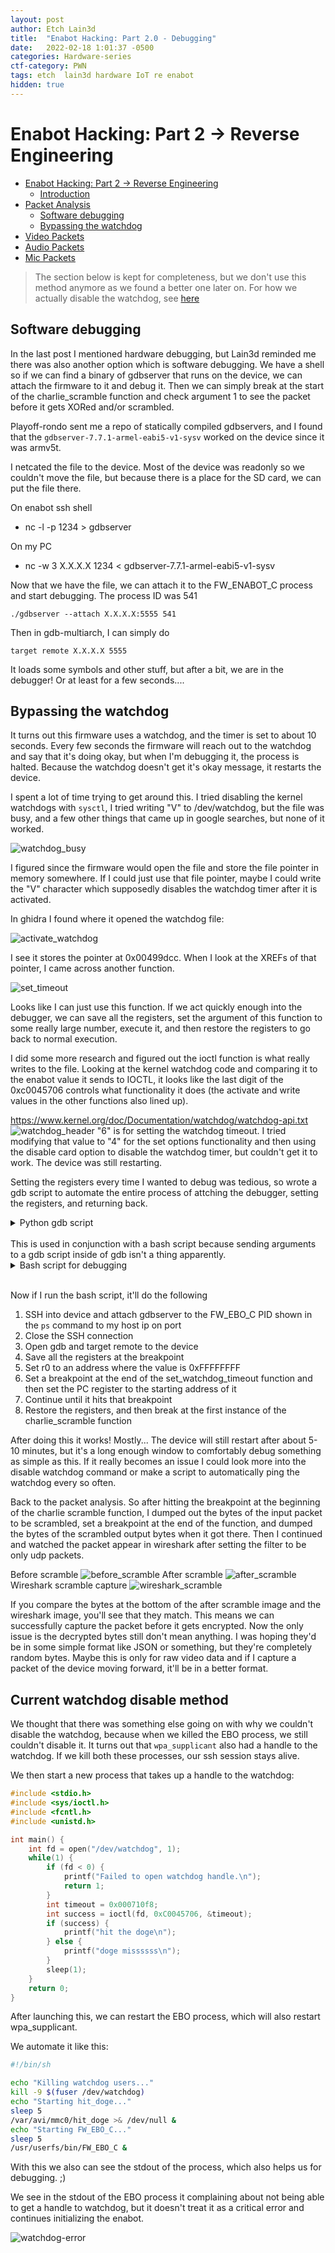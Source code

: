 ```yaml
---
layout: post
author: Etch Lain3d
title:  "Enabot Hacking: Part 2.0 - Debugging"
date:   2022-02-18 1:01:37 -0500
categories: Hardware-series
ctf-category: PWN
tags: etch  lain3d hardware IoT re enabot
hidden: true
---
```

# Enabot Hacking: Part 2 -> Reverse Engineering
- [Enabot Hacking: Part 2 -> Reverse Engineering](#enabot-hacking-part-1---reverse-engineering)
  - [Introduction](#introduction)
- [Packet Analysis](#packet-analysis)
  - [Software debugging](#software-debugging)
  - [Bypassing the watchdog](#bypassing-the-watchdog)
- [Video Packets](#video-packets)
- [Audio Packets](#audio-packets)
- [Mic Packets](#mic-packets)

> The section below is kept for completeness, but we don't use this method anymore as we found a better one later on. For how we actually disable the watchdog, see [here](#current-watchdog-disable-method)

## Software debugging

In the last post I mentioned hardware debugging, but Lain3d reminded me there was also another option which is software debugging. We have a shell so if we can find a binary of gdbserver that runs on the device, we can attach the firmware to it and debug it. Then we can simply break at the start of the charlie_scramble function and check argument 1 to see the packet before it gets XORed and/or scrambled.

Playoff-rondo sent me a repo of statically compiled gdbservers, and I found that the ```gdbserver-7.7.1-armel-eabi5-v1-sysv``` worked on the device since it was armv5t.

I netcated the file to the device. Most of the device was readonly so we couldn't move the file, but because there is a place for the SD card, we can put the file there.

On enabot ssh shell
 * nc -l -p 1234 > gdbserver

On my PC
 * nc -w 3 X.X.X.X 1234 < gdbserver-7.7.1-armel-eabi5-v1-sysv

Now that we have the file, we can attach it to the FW_ENABOT_C process and start debugging. The process ID was 541

```
./gdbserver --attach X.X.X.X:5555 541
```

Then in gdb-multiarch, I can simply do 

```
target remote X.X.X.X 5555
```

It loads some symbols and other stuff, but after a bit, we are in the debugger! Or at least for a few seconds....

## Bypassing the watchdog

It turns out this firmware uses a watchdog, and the timer is set to about 10 seconds. Every few seconds the firmware will reach out to the watchdog and say that it's doing okay, but when I'm debugging it, the process is halted. Because the watchdog doesn't get it's okay message, it restarts the device.

I spent a lot of time trying to get around this. I tried disabling the kernel watchdogs with ```sysctl```, I tried writing "V" to /dev/watchdog, but the file was busy, and a few other things that came up in google searches, but none of it worked.

![watchdog_busy](/assets/enabot_part2/watchdog_problem.png)

I figured since the firmware would open the file and store the file pointer in memory somewhere. If I could just use that file pointer, maybe I could write the "V" character which supposedly disables the watchdog timer after it is activated.


In ghidra I found where it opened the watchdog file:

![activate_watchdog](/assets/enabot_part2/actiavate_watchdog.png)

I see it stores the pointer at 0x00499dcc. When I look at the XREFs of that pointer, I came across another function.

![set_timeout](/assets/enabot_part2/set_timeout.png)

Looks like I can just use this function. If we act quickly enough into the debugger, we can save all the registers, set the argument of this function to some really large number, execute it, and then restore the registers to go back to normal execution.

I did some more research and figured out the ioctl function is what really writes to the file. Looking at the kernel watchdog code and comparing it to the enabot value it sends to IOCTL, it looks like the last digit of the 0xc0045706 controls what functionality it does (the activate and write values in the other functions also lined up).

https://www.kernel.org/doc/Documentation/watchdog/watchdog-api.txt
![watchdog_header](/assets/enabot_part2/watchdog_header.png)
 "6" is for setting the watchdog timeout. I tried modifying that value to "4" for the set options functionality and then using the disable card option to disable the watchdog timer, but couldn't get it to work. The device was still restarting.

Setting the registers every time I wanted to debug was tedious, so wrote a gdb script to automate the entire process of attching the debugger, setting the registers, and returning back.

<details>
<summary>Python gdb script</summary>
<pre>
```python
import os
import signal
import time
import paramiko
import gdb
import argparse
import sys

SET_WATCHDOG_TIMEOUT_START=0x000f3e6c
SET_WATCHDOG_TIMEOUT_END=0x000f3e94
WATCHDOG_VALUE_POINTER=0x000710f8 #Set to 0xFFFFFFFF

def attach_gdb_server(remote_ip, host_ip, ssh_pass):
    ssh = paramiko.SSHClient()
    ssh.set_missing_host_key_policy(paramiko.AutoAddPolicy())
    print("Waiting for target's SSH to go up")
    ssh.connect(hostname=remote_ip, port=22, username='root', password=ssh_pass)
    print("Connected to target over ssh")
    stdin, stdout, stderr = ssh.exec_command('ps')
    lines = stdout.readlines()
    for line in lines:
        if "FW_EBO_C" in line:
            pid = line.split()[0]
            print(f'Found FW_EBO_C pid: {pid}')
    print(f"Attaching FW_EBO_C({pid}) to gdbserver")
    ssh.exec_command(f"/var/avi/mmc0/DICM/gdbserver --attach {host_ip}:5555 {pid}")
    ssh.exec_command('sysctl -w "kernel.watchdog=0"')
    ssh.exec_command('sysctl -w "kernel.nmi_watchdog=0"')
    ssh.exec_command('sysctl -w "kernel.soft_watchdog=0"')
    line = stderr.readline()
    if "Address already in use" in line:
        print("GDB already set on device")
    ssh.close()
    print("Debugger attached")
    return 

def bypass_watchdog(remote_ip):
    print("Connecting to remote target")
    value = gdb.execute(f"target remote {remote_ip}:5555")
    registers = dict.fromkeys(["r0", "r1", "r2", "r3", "r4", "r5", "r6", "r7", "r8", "r9", "r10", "r11", "r12", "sp", "lr", "pc"], None)
    print(registers)
    print("Continuing execution")
    for register in registers:
        value = gdb.parse_and_eval(f"${register}")
        registers[register] = value
        print(f'Saved register {register} with value {value}')
    
    # TESTING DISABLE ################
    # Can't get this to work. Maybe they didn't include it?
    # print("Disabling the watchdog timer")
    # gdb.execute(f'set $pc = {SET_WATCHDOG_TIMEOUT_START}')
    # gdb.execute('set $r0 = 0x1')
    # gdb.execute('set $r1 = 0x80045704')
    # gdb.execute('set $r2 = 0x00347914')
    # gdb.execute('break *0x000f3e8e')

    # THIS WORKS #################
    print('Calling "watchdog_set_timeout(0xFFFFFFFF)"')
    gdb.execute(f'set $r0 = {WATCHDOG_VALUE_POINTER}')
    gdb.execute(f'set $pc = {SET_WATCHDOG_TIMEOUT_START}')
    gdb.execute(f'break *{SET_WATCHDOG_TIMEOUT_END}')
    ################
    gdb.execute('c')
    print("Restoring context")
    for register in registers:
        gdb.execute(f'set ${register} = {registers[register]}')
        print(f"Restoring register {register} with value {hex(registers[register])}")
    print("Breaking at charlie_scramble()")
    gdb.execute("break *0x00149b0c")
    gdb.execute("c")

def main():
    remote_ip = arg0
    host_ip = arg1
    ssh_pass = arg2

    attach_gdb_server(remote_ip, host_ip, ssh_pass)
    bypass_watchdog(remote_ip)

if __name__ == '__main__':
    main()
</pre>

</details>
<br>
This is used in conjunction with a bash script because sending arguments to a gdb script inside of gdb isn't a thing apparently.

<details>
<summary>Bash script for debugging</summary>

<pre>
#!/usr/bin/env bash
doc="
./debug.sh gdb_debug_script.py 'target_ip' 'host_ip' 'ssh_password'
"

py="$1"
shift
cli=''
temp=''
i=0
for arg in "$@"; do
  temp="$arg"
  cli="$cli -ex 'py arg$i = \"$temp\"'"
  echo $cli
  echo $i
  i=$(($i+1))
done
echo "Calling gdb"
echo "gdb $cli -x '$py FW_EBO_C'"
eval gdb-multiarch  $cli -x "$py " "FW_EBO_C"

</pre>

</details>

<br>

Now if I run the bash script, it'll do the following
1. SSH into device and attach gdbserver to the FW_EBO_C PID shown in the ```ps``` command to my host ip on port
2. Close the SSH connection
3. Open gdb and target remote to the device
4. Save all the registers at the breakpoint
5. Set r0 to an address where the value is 0xFFFFFFFF
6. Set a breakpoint at the end of the set_watchdog_timeout function and then set the PC register to the starting address of it
7. Continue until it hits that breakpoint
8. Restore the registers, and then break at the first instance of the charlie_scramble function

After doing this it works! Mostly... The device will still restart after about 5-10 minutes, but it's a long enough window to comfortably debug something as simple as this. If it really becomes an issue I could look more into the disable watchdog command or make a script to automatically ping the watchdog every so often.

Back to the packet analysis. So after hitting the breakpoint at the beginning of the charlie scramble function, I dumped out the bytes of the input packet to be scrambled, set a breakpoint at the end of the function, and dumped the bytes of the scrambled output bytes when it got there. Then I continued and watched the packet appear in wireshark after setting the filter to be only udp packets.

Before scramble
![before_scramble](/assets/enabot_part2/scramble_start.png)
After scramble
![after_scramble](/assets/enabot_part2/scramble_after.png)
Wireshark scramble capture
![wireshark_scramble](/assets/enabot_part2/wireshark_capture_scramble.png)

If you compare the bytes at the bottom of the after scramble image and the wireshark image, you'll see that they match. This means we can successfully capture the packet before it gets encrypted. Now the only issue is the decrypted bytes still don't mean anything. I was hoping they'd be in some simple format like JSON or something, but they're completely random bytes. Maybe this is only for raw video data and if I capture a packet of the device moving forward, it'll be in a better format.

## Current watchdog disable method

We thought that there was something else going on with why we couldn't disable the watchdog, because when we killed the EBO process, we still couldn't disable it. It turns out that `wpa_supplicant` also had a handle to the watchdog. If we kill both these processes, our ssh session stays alive.

We then start a new process that takes up a handle to the watchdog:

```c
#include <stdio.h>
#include <sys/ioctl.h>
#include <fcntl.h>
#include <unistd.h>

int main() {
    int fd = open("/dev/watchdog", 1);
    while(1) {
        if (fd < 0) {
            printf("Failed to open watchdog handle.\n");
            return 1;
        }
        int timeout = 0x000710f8;
        int success = ioctl(fd, 0xC0045706, &timeout);
        if (success) {
            printf("hit the doge\n");
        } else {
            printf("doge missssss\n");
        }
        sleep(1);
    }
    return 0;
}
```

After launching this, we can restart the EBO process, which will also restart wpa_supplicant.

We automate it like this:

```bash
#!/bin/sh

echo "Killing watchdog users..."
kill -9 $(fuser /dev/watchdog)
echo "Starting hit_doge..."
sleep 5
/var/avi/mmc0/hit_doge >& /dev/null &
echo "Starting FW_EBO_C..."
sleep 5
/usr/userfs/bin/FW_EBO_C &
```

With this we also can see the stdout of the process, which also helps us for debugging. ;) 

We see in the stdout of the EBO process it complaining about not being able to get a handle to watchdog, but it doesn't treat it as a critical error and continues initializing the enabot.

![watchdog-error](/assets/enabot_part2/watchdog_complain.png)
